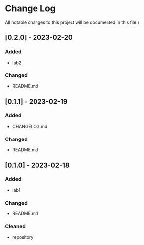 # Change Log
All notable changes to this project will be documented in this file.\

## [0.2.0] - 2023-02-20
### Added
- lab2
### Changed
- README.md

## [0.1.1] - 2023-02-19
### Added
- CHANGELOG.md
### Changed
- README.md

## [0.1.0] - 2023-02-18
### Added
- lab1
### Changed
- README.md
### Cleaned
- repository
